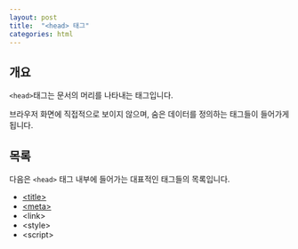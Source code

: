 ```yaml
---
layout: post
title:  "<head> 태그"
categories: html
---
```


## 개요
`<head>`태그는 문서의 머리를 나타내는 태그입니다.

브라우저 화면에 직접적으로 보이지 않으며, 숨은 데이터를 정의하는 태그들이 들어가게 됩니다.

## 목록
다음은 `<head>` 태그 내부에 들어가는 대표적인 태그들의 목록입니다.

- [&lt;title&gt;](/html-course/title-태그)
- [&lt;meta&gt;](/html-course/meta-태그)
- &lt;link&gt;
- &lt;style&gt;
- &lt;script&gt;